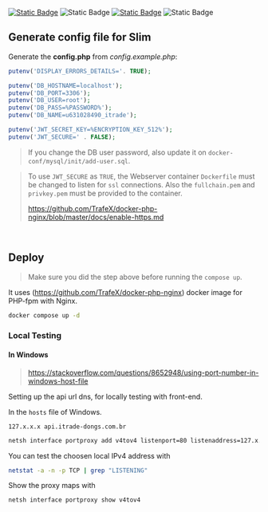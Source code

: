 [![Static Badge](https://img.shields.io/badge/license-Apache--2.0-brightgreen)](https://github.com/lfsc09/itrade-api/blob/main/LICENSE)
![Static Badge](https://img.shields.io/badge/docker--compose-3.9-blue)
[![Static Badge](https://img.shields.io/badge/trafex/php--nginx-latest-blue)](https://github.com/TrafeX/docker-php-nginx)
![Static Badge](https://img.shields.io/badge/mysql-latest-blue)

## Generate config file for Slim

Generate the **config.php** from _config.example.php_:

```php
putenv('DISPLAY_ERRORS_DETAILS='. TRUE);

putenv('DB_HOSTNAME=localhost');
putenv('DB_PORT=3306');
putenv('DB_USER=root');
putenv('DB_PASS=%PASSWORD%');
putenv('DB_NAME=u631028490_itrade');

putenv('JWT_SECRET_KEY=%ENCRYPTION_KEY_512%');
putenv('JWT_SECURE=' . FALSE);
```

> If you change the DB user password, also update it on `docker-conf/mysql/init/add-user.sql`.

> To use `JWT_SECURE` as `TRUE`, the Webserver container `Dockerfile` must be changed to listen for `ssl` connections. Also the `fullchain.pem` and `privkey.pem` must be provided to the container.
>
> https://github.com/TrafeX/docker-php-nginx/blob/master/docs/enable-https.md

</br>

## Deploy

> Make sure you did the step above before running the `compose up`.

It uses (https://github.com/TrafeX/docker-php-nginx) docker image for PHP-fpm with Nginx.

```bash
docker compose up -d
```

### Local Testing

#### In Windows

> https://stackoverflow.com/questions/8652948/using-port-number-in-windows-host-file

Setting up the api url dns, for locally testing with front-end.

In the `hosts` file of Windows.

```properties
127.x.x.x api.itrade-dongs.com.br
```

```bash
netsh interface portproxy add v4tov4 listenport=80 listenaddress=127.x.x.x connectport=8001 connectaddress=192.168.0.4
```

You can test the choosen local IPv4 address with

```bash
netstat -a -n -p TCP | grep "LISTENING"
```

Show the proxy maps with

```bash
netsh interface portproxy show v4tov4
```
